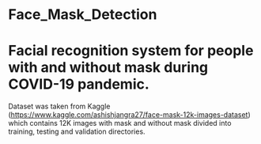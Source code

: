 # Face_Mask_Detection
Facial recognition system for people with and without mask during COVID-19 pandemic.
====================================================================================

Dataset was taken from Kaggle (https://www.kaggle.com/ashishjangra27/face-mask-12k-images-dataset) which contains 12K images with mask and without mask divided into training, testing and validation directories.
